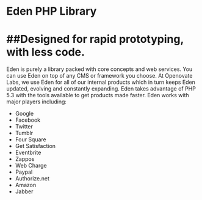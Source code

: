 # Eden PHP Library 
##Designed for rapid prototyping, with less code.
=======
Eden is purely a library packed with core concepts and web services. You can use Eden on top of any CMS or framework you choose. At Openovate Labs, we use Eden for all of our internal products which in turn keeps Eden updated, evolving and constantly expanding. Eden takes advantage of PHP 5.3 with the tools available to get products made faster. Eden works with major players including:

* Google
* Facebook
* Twitter
* Tumblr
* Four Square
* Get Satisfaction
* Eventbrite
* Zappos
* Web Charge
* Paypal
* Authorize.net
* Amazon
* Jabber
